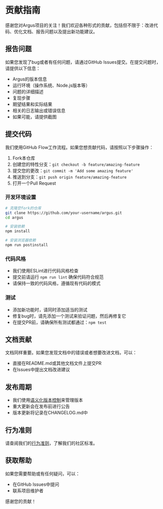 # 贡献指南

感谢您对Argus项目的关注！我们欢迎各种形式的贡献，包括但不限于：改进代码、优化文档、报告问题以及提出新功能建议。

## 报告问题

如果您发现了bug或者有任何问题，请通过GitHub Issues提交。在提交问题时，请提供以下信息：

- Argus的版本信息
- 运行环境（操作系统、Node.js版本等）
- 问题的详细描述
- 复现步骤
- 期望结果和实际结果
- 相关的日志输出或错误信息
- 如果可能，请提供截图

## 提交代码

我们使用GitHub Flow工作流程。如果您想贡献代码，请按照以下步骤操作：

1. Fork本仓库
2. 创建您的特性分支：`git checkout -b feature/amazing-feature`
3. 提交您的更改：`git commit -m 'Add some amazing feature'`
4. 推送到分支：`git push origin feature/amazing-feature`
5. 打开一个Pull Request

### 开发环境设置

```bash
# 克隆您fork的仓库
git clone https://github.com/your-username/argus.git
cd argus

# 安装依赖
npm install

# 安装浏览器依赖
npm run postinstall
```

### 代码风格

- 我们使用ESLint进行代码风格检查
- 提交前请运行 `npm run lint` 确保代码符合规范
- 请保持一致的代码风格，遵循现有代码的模式

### 测试

- 添加新功能时，请同时添加适当的测试
- 修复bug时，请先添加一个测试来验证问题，然后再修复它
- 在提交PR前，请确保所有测试都通过：`npm test`

## 文档贡献

文档同样重要。如果您发现文档中的错误或者想要改进文档，可以：

- 直接在README.md或其他文档文件上提交PR
- 在Issues中提出文档改进建议

## 发布周期

- 我们使用[语义化版本控制](https://semver.org/)来管理版本
- 重大更新会在发布前进行公告
- 版本更新将记录在CHANGELOG.md中

## 行为准则

请查阅我们的[行为准则](CODE_OF_CONDUCT.md)，了解我们的社区标准。

## 获取帮助

如果您需要帮助或有任何疑问，可以：

- 在GitHub Issues中提问
- 联系项目维护者

感谢您的贡献！ 